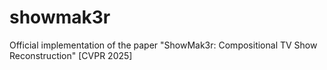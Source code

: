 # showmak3r
Official implementation of the paper "ShowMak3r: Compositional TV Show Reconstruction" [CVPR 2025]

